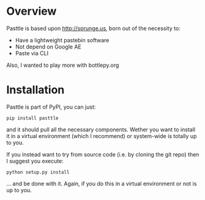 Overview
========

Pasttle is based upon http://sprunge.us, born out of the necessity to:

  * Have a lightweight pastebin software
  * Not depend on Google AE
  * Paste via CLI

Also, I wanted to play more with bottlepy.org


Installation
============

Pasttle is part of PyPI, you can just:

    pip install pasttle

and it should pull all the necessary components. Wether you want to install
it in a virtual environment (which I recommend) or system-wide is totally up
to you.

If you instead want to try from source code (i.e. by cloning the git repo) 
then I suggest you execute:

    python setup.py install

... and be done with it. Again, if you do this in a virtual environment or
not is up to you.

